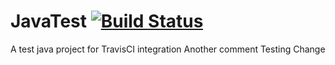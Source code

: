 # JavaTest [![Build Status](https://travis-ci.org/vjhebbar/JavaTest.svg?branch=master)](https://travis-ci.org/vjhebbar/JavaTest)
A test java project for TravisCI integration
Another comment
Testing Change
